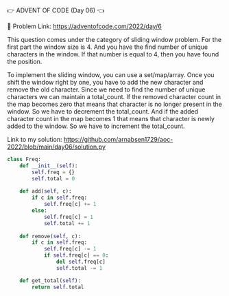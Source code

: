👉 ADVENT OF CODE (Day 06) 👈

🔗 Problem Link: https://adventofcode.com/2022/day/6

This question comes under the category of sliding window problem. For the first part the window size is 4. And you have the find number of unique characters in the window. If that number is equal to 4, then you have found the position.

To implement the sliding window, you can use a set/map/array. Once you shift the window right by one, you have to add the new character and remove the old character. Since we need to find the number of unique characters we can maintain a total_count. If the removed character count in the map becomes zero that means that character is no longer present in the window. So we have to decrement the total_count. And if the added character count in the map becomes 1 that means that character is newly added to the window. So we have to increment the total_count.

Link to my solution: https://github.com/arnabsen1729/aoc-2022/blob/main/day06/solution.py

```python
class Freq:
    def __init__(self):
        self.freq = {}
        self.total = 0
    
    def add(self, c):
        if c in self.freq:
            self.freq[c] += 1
        else:
            self.freq[c] = 1
            self.total += 1
    
    def remove(self, c):
        if c in self.freq:
            self.freq[c] -= 1
            if self.freq[c] == 0:
                del self.freq[c]
                self.total -= 1

    def get_total(self):
        return self.total
```